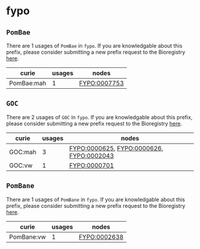 # fypo

## `PomBae`

There are 1 usages of `PomBae` in `fypo`.
If you are knowledgable about this prefix, please consider submitting a new prefix
request to the Bioregistry [here](https://github.com/biopragmatics/bioregistry/issues/new?assignees=cthoyt&labels=New%2CPrefix&template=new-prefix.yml&title=%5BResource%5D%3A%20PomBae).

| curie      |   usages | nodes                                                       |
|------------|----------|-------------------------------------------------------------|
| PomBae:mah |        1 | [FYPO:0007753](http://purl.obolibrary.org/obo/FYPO_0007753) |

## `GOC`

There are 2 usages of `GOC` in `fypo`.
If you are knowledgable about this prefix, please consider submitting a new prefix
request to the Bioregistry [here](https://github.com/biopragmatics/bioregistry/issues/new?assignees=cthoyt&labels=New%2CPrefix&template=new-prefix.yml&title=%5BResource%5D%3A%20GOC).

| curie   |   usages | nodes                                                                                                                                                                                 |
|---------|----------|---------------------------------------------------------------------------------------------------------------------------------------------------------------------------------------|
| GOC:mah |        3 | [FYPO:0000625](http://purl.obolibrary.org/obo/FYPO_0000625), [FYPO:0000626](http://purl.obolibrary.org/obo/FYPO_0000626), [FYPO:0002043](http://purl.obolibrary.org/obo/FYPO_0002043) |
| GOC:vw  |        1 | [FYPO:0000701](http://purl.obolibrary.org/obo/FYPO_0000701)                                                                                                                           |

## `PomBane`

There are 1 usages of `PomBane` in `fypo`.
If you are knowledgable about this prefix, please consider submitting a new prefix
request to the Bioregistry [here](https://github.com/biopragmatics/bioregistry/issues/new?assignees=cthoyt&labels=New%2CPrefix&template=new-prefix.yml&title=%5BResource%5D%3A%20PomBane).

| curie      |   usages | nodes                                                       |
|------------|----------|-------------------------------------------------------------|
| PomBane:vw |        1 | [FYPO:0002638](http://purl.obolibrary.org/obo/FYPO_0002638) |

